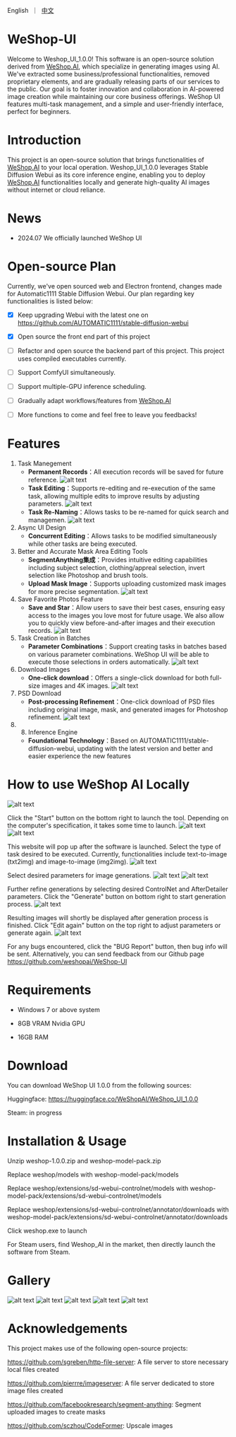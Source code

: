 <p align="left">
    English</a>&nbsp ｜ &nbsp<a href="README_CN.md">中文</a>&nbsp
</p>

# WeShop-UI

Welcome to Weshop_UI_1.0.0! This software is an open-source solution derived from [WeShop.AI](https://weshop.ai), which specialize in generating images using AI. We've extracted some business/professional functionalities, removed proprietary elements, and are gradually releasing parts of our services to the public. Our goal is to foster innovation and collaboration in AI-powered image creation while maintaining our core business offerings. WeShop UI features multi-task management, and a simple and user-friendly interface, perfect for beginners.

# Introduction

This project is an open-source solution that brings functionalities of [WeShop.AI](https://weshop.ai) to your local operation. Weshop_UI_1.0.0 leverages Stable Diffusion Webui as its core inference engine, enabling you to deploy [WeShop.AI](https://weshop.ai) functionalities locally and generate high-quality AI images without internet or cloud reliance.

# News

* 2024.07 We officially launched WeShop UI

# Open-source Plan

Currently, we've open sourced web and Electron frontend, changes made for Automatic1111 Stable Diffusion Webui. Our plan regarding key functionalities is listed below:

- [x] Keep upgrading Webui with the latest one on https://github.com/AUTOMATIC1111/stable-diffusion-webui
      
- [x] Open source the front end part of this project

- [ ] Refactor and open source the backend part of this project. This project uses compiled executables currently.

- [ ] Support ComfyUI simultaneously.

- [ ] Support multiple-GPU inference scheduling.
  
- [ ] Gradually adapt workflows/features from [WeShop.AI](https://weshop.ai)

- [ ] More functions to come and feel free to leave you feedbacks!

# Features

1. Task Manegement
   * **Permanent Records**：All execution records will be saved for future reference.
     ![alt text](https://github.com/weshopai/WeShop-UI/blob/main/screenshots/feature_1_en.png?raw=true)
   * **Task Editing**：Supports re-editing and re-execution of the same task, allowing multiple edits to improve results by adjusting parameters.
     ![alt text](https://github.com/weshopai/WeShop-UI/blob/main/screenshots/feature_2_en.png?raw=true)
   * **Task Re-Naming**：Allows tasks to be re-named for quick search and managemen.
     ![alt text](https://github.com/weshopai/WeShop-UI/blob/main/screenshots/feature_3_en.png?raw=true)
2. Async UI Design
   * **Concurrent Editing**：Allows tasks to be modified simultaneously while other tasks are being executed.
3. Better and Accurate Mask Area Editing Tools
   * **SegmentAnything集成**：Provides intuitive editing capabilities including subject selection, clothing/appreal selection, invert selection like Photoshop and brush tools.
   * **Upload Mask Image**：Supports uploading customized mask images for more precise segmentation.
     ![alt text](https://github.com/weshopai/WeShop-UI/blob/main/screenshots/feature_4_en.png?raw=true)
4. Save Favorite Photos Feature 
   * **Save and Star**：Allow users to save their best cases, ensuring easy access to the images you love most for future usage. We also allow you to quickly view before-and-after 
     images and their execution records.
     ![alt text](https://github.com/weshopai/WeShop-UI/blob/main/screenshots/feature_5_en.png?raw=true)
5. Task Creation in Batches
   * **Parameter Combinations**：Support creating tasks in batches based on various parameter combinations. WeShop UI will be able to execute those selections in orders automatically.
     ![alt text](https://github.com/weshopai/WeShop-UI/blob/main/screenshots/feature_6_en.png?raw=true)
6. Download Images
   * **One-click download**：Offers a single-click download for both full-size images and 4K images.
     ![alt text](https://github.com/weshopai/WeShop-UI/blob/main/screenshots/feature_7_en.png?raw=true)
7. PSD Download
   * **Post-processing Refinement**：One-click download of PSD files including original image, mask, and generated images for Photoshop refinement.
     ![alt text](https://github.com/weshopai/WeShop-UI/blob/main/screenshots/feature_8_en.png?raw=true)
8. 8. Inference Engine
   * **Foundational Technology**：Based on AUTOMATIC1111/stable-diffusion-webui, updating with the latest version and better and easier experience the new features 

# How to use WeShop AI Locally
![alt text](https://github.com/weshopai/WeShop-UI/blob/main/screenshots/1.png?raw=true)

Click the "Start" button on the bottom right to launch the tool. Depending on the computer's specification, it takes some time to launch.
![alt text](https://github.com/weshopai/WeShop-UI/blob/main/screenshots/2.png?raw=true)
![alt text](https://github.com/weshopai/WeShop-UI/blob/main/screenshots/3.png?raw=true)

This website will pop up after the software is launched. Select the type of task desired to be executed. Currently, functionalities include text-to-image (txt2img) and image-to-image (img2img).
![alt text](https://github.com/weshopai/WeShop-UI/blob/main/screenshots/4.png?raw=true)

Select desired parameters for image generations.
![alt text](https://github.com/weshopai/WeShop-UI/blob/main/screenshots/5.png?raw=true)
![alt text](https://github.com/weshopai/WeShop-UI/blob/main/screenshots/6.png?raw=true)

Further refine generations by selecting desired ControlNet and AfterDetailer parameters. Click the "Generate" button on bottom right to start generation process.
![alt text](https://github.com/weshopai/WeShop-UI/blob/main/screenshots/7.png?raw=true)

Resulting images will shortly be displayed after generation process is finished. Click "Edit again" button on the top right to adjust parameters or generate again.
![alt text](https://github.com/weshopai/WeShop-UI/blob/main/screenshots/8.png?raw=true)

For any bugs encountered, click the "BUG Report" button, then bug info will be sent. Alternatively, you can send feedback from our Github page <https://github.com/weshopai/WeShop-UI>

# Requirements

- Windows 7 or above system
  
- 8GB VRAM Nvidia GPU
  
- 16GB RAM

# Download

You can download WeShop UI 1.0.0 from the following sources:

Huggingface: <https://huggingface.co/WeShopAI/WeShop_UI_1.0.0>

Steam: in progress

# Installation & Usage

Unzip weshop-1.0.0.zip and weshop-model-pack.zip

Replace weshop/models with weshop-model-pack/models

Replace weshop/extensions/sd-webui-controlnet/models with weshop-model-pack/extensions/sd-webui-controlnet/models

Replace weshop/extensions/sd-webui-controlnet/annotator/downloads with weshop-model-pack/extensions/sd-webui-controlnet/annotator/downloads

Click weshop.exe to launch

For Steam users, find Weshop_AI in the market, then directly launch the software from Steam.

# Gallery

![alt text](https://github.com/weshopai/WeShop-UI/blob/main/screenshots/9.png?raw=true)
![alt text](https://github.com/weshopai/WeShop-UI/blob/main/screenshots/10.png?raw=true)
![alt text](https://github.com/weshopai/WeShop-UI/blob/main/screenshots/11.png?raw=true)
![alt text](https://github.com/weshopai/WeShop-UI/blob/main/screenshots/12.png?raw=true)
![alt text](https://github.com/weshopai/WeShop-UI/blob/main/screenshots/13.png?raw=true)



# Acknowledgements

This project makes use of the following open-source projects:

<https://github.com/sgreben/http-file-server>: A file server to store necessary local files created

<https://github.com/pierrre/imageserver>: A file server dedicated to store image files created

<https://github.com/facebookresearch/segment-anything>: Segment uploaded images to create masks

<https://github.com/sczhou/CodeFormer>: Upscale images
